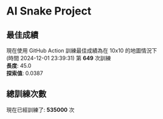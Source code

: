 
# AI Snake Project

## **最佳成績**



































現在使用 GitHub Action 訓練最佳成績為在 10x10 的地圖情況下  
(時間 2024-12-01 23:39:31) 第 **649** 次訓練  
**長度**: 45.0  
**探索值**: 0.0387







































































## 總訓練次數
現在已經訓練了: **535000** 次
